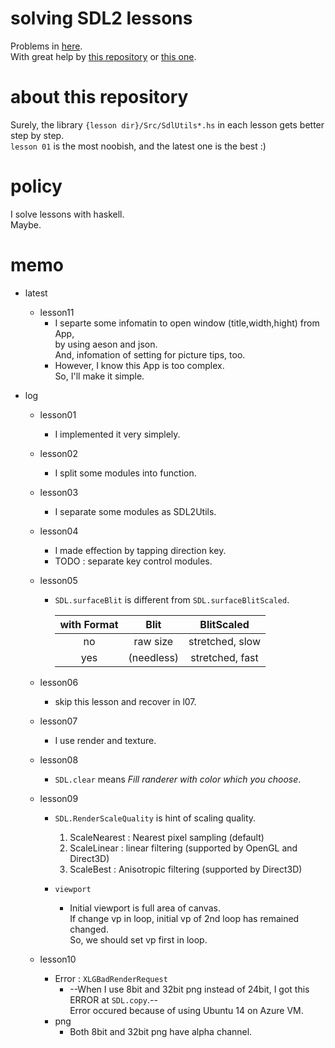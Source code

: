 # solving SDL2 lessons  

   Problems in [here](http://lazyfoo.net/tutorials/SDL/).  
   With great help by [this repository](https://github.com/haskell-game/sdl2/blob/master/examples/lazyfoo) or [this one](https://github.com/palf/haskell-sdl2-examples).  

# about this repository  

   Surely, the library `{lesson dir}/Src/SdlUtils*.hs` in each lesson gets better step by step.  
   `lesson 01` is the most noobish, and the latest one is the best :)  

# policy  

   I solve lessons with haskell.  
   Maybe.  

# memo  
   - latest
      * lesson11  
         +  I separte some infomatin to open window (title,width,hight) from App,  
            by using aeson and json.  
            And, infomation of setting for picture tips, too.  
         +  However, I know this App is too complex.  
            So, I'll make it simple.  

   - log  
      *  lesson01  
         +  I implemented it very simplely.  

      *  lesson02  
         +  I split some modules into function.  

      *  lesson03  
         +  I separate some modules as SDL2Utils.  

      *  lesson04  
         +  I made effection by tapping direction key.  
         +  TODO : separate key control modules.  

      *  lesson05  
         +  `SDL.surfaceBlit` is different from `SDL.surfaceBlitScaled`.  

            | with Format | Blit | BlitScaled |  
            |:-:|:-:|:-:|  
            | no | raw size | stretched, slow |  
            | yes | (needless) | stretched, fast |  

      *  lesson06  
         +  skip this lesson and recover in l07.  

      *  lesson07  
         +  I use render and texture.  

      *  lesson08  
         +  `SDL.clear` means *Fill randerer with color which you choose*.  

      *  lesson09  
         +  `SDL.RenderScaleQuality` is hint of scaling quality.  
            1. ScaleNearest : Nearest pixel sampling (default)  
            1. ScaleLinear : linear filtering (supported by OpenGL and Direct3D)  
            1. ScaleBest : Anisotropic filtering (supported by Direct3D)  

         +  `viewport`  
            -  Initial viewport is full area of canvas.  
               If change vp in loop, initial vp of 2nd loop has remained changed.  
               So, we should set vp first in loop.  

      *  lesson10  
         +  Error : `XLGBadRenderRequest`  
            -  --When I use 8bit and 32bit png instead of 24bit, I got this ERROR at `SDL.copy`.--  
               Error occured because of using Ubuntu 14 on Azure VM.  
         + png  
            -  Both 8bit and 32bit png have alpha channel.  

